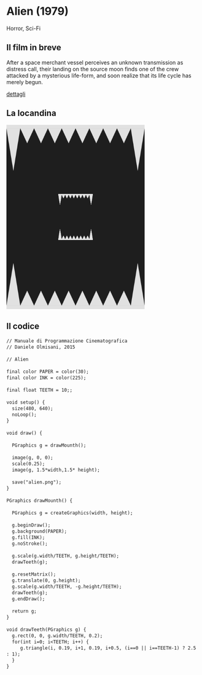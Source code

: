 # Alien (1979)

Horror, Sci-Fi

## Il film in breve
After a space merchant vessel perceives an unknown transmission as distress call, their landing on the source moon finds one of the crew attacked by a mysterious life-form, and soon realize that its life cycle has merely begun.

[dettagli](https://www.imdb.com/title/tt0078748/)

## La locandina
<img src="alien.png"  width="360px" title="Alien">


## Il codice
```processing
// Manuale di Programmazione Cinematografica
// Daniele Olmisani, 2015

// Alien

final color PAPER = color(30);
final color INK = color(225);

final float TEETH = 10;;

void setup() {
  size(480, 640);
  noLoop();
}

void draw() {
  
  PGraphics g = drawMounth();
  
  image(g, 0, 0);
  scale(0.25);
  image(g, 1.5*width,1.5* height);

  save("alien.png");
}

PGraphics drawMounth() {
  
  PGraphics g = createGraphics(width, height);
  
  g.beginDraw();
  g.background(PAPER);
  g.fill(INK);
  g.noStroke();

  g.scale(g.width/TEETH, g.height/TEETH);
  drawTeeth(g);
  
  g.resetMatrix();
  g.translate(0, g.height);
  g.scale(g.width/TEETH, -g.height/TEETH);
  drawTeeth(g);
  g.endDraw();
  
  return g;
}

void drawTeeth(PGraphics g) {
  g.rect(0, 0, g.width/TEETH, 0.2);
  for(int i=0; i<TEETH; i++) {
     g.triangle(i, 0.19, i+1, 0.19, i+0.5, (i==0 || i==TEETH-1) ? 2.5 : 1);
  }
}
```
